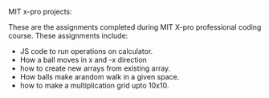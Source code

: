 MIT x-pro projects:

These are  the assignments completed  during MIT X-pro professional coding course.  These  assignments include:
*  JS code to run operations on calculator.
*  How a ball moves in x and -x  direction
*  how to create  new arrays  from existing array.
*  How balls make arandom walk in a given space.
*  how to make a multiplication grid upto 10x10.


